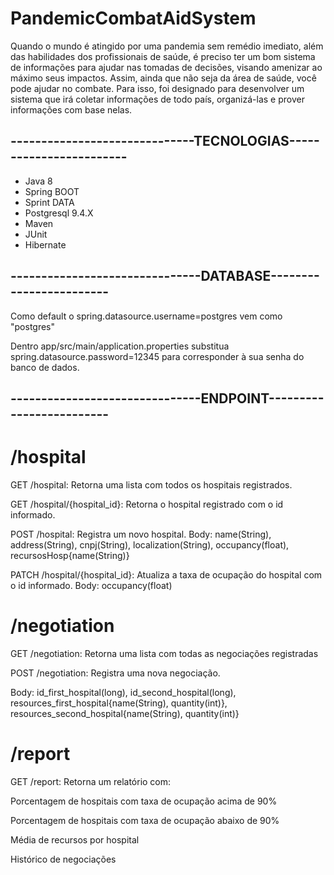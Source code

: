 # PandemicCombatAidSystem
Quando o mundo é atingido por uma pandemia sem remédio imediato, além das habilidades dos profissionais de saúde, é preciso ter um bom sistema de informações para ajudar nas tomadas de decisões, visando amenizar ao máximo seus impactos. Assim, ainda que não seja da área de saúde, você pode ajudar no combate. Para isso,  foi designado para desenvolver um sistema que irá coletar informações de todo país, organizá-las e prover informações com base nelas.
## ------------------------------TECNOLOGIAS------------------------
* Java 8
* Spring BOOT
* Sprint DATA
* Postgresql 9.4.X
* Maven
* JUnit
* Hibernate

## -------------------------------DATABASE------------------------

Como default o spring.datasource.username=postgres vem como "postgres" 

Dentro app/src/main/application.properties substitua spring.datasource.password=12345 para corresponder à sua senha do banco de dados.

## -------------------------------ENDPOINT-------------------------
# /hospital
GET /hospital: Retorna uma lista com todos os hospitais registrados.

GET /hospital/{hospital_id}: Retorna o hospital registrado com o id informado.

POST /hospital: Registra um novo hospital.
Body: name(String), address(String), cnpj(String), localization(String), occupancy(float), recursosHosp{name(String)}

PATCH /hospital/{hospital_id}: Atualiza a taxa de ocupação do hospital com o id informado.
Body: occupancy(float)

# /negotiation
GET /negotiation: Retorna uma lista com todas as negociações registradas

POST /negotiation: Registra uma nova negociação.

Body: id_first_hospital(long), id_second_hospital(long), resources_first_hospital{name(String), quantity(int)}, resources_second_hospital{name(String), quantity(int)}

# /report
GET /report: Retorna um relatório com:

Porcentagem de hospitais com taxa de ocupação acima de 90%

Porcentagem de hospitais com taxa de ocupação abaixo de 90%

Média de recursos por hospital

Histórico de negociações
